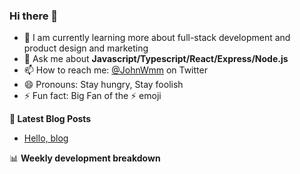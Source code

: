 ### Hi there 👋

- 🌱 I am currently learning more about full-stack development and product design and marketing
- 💬 Ask me about **Javascript/Typescript/React/Express/Node.js**
- 📫 How to reach me: [@JohnWmm](https://twitter.com/JohnWmm) on Twitter
- 😄 Pronouns: Stay hungry, Stay foolish
- ⚡ Fun fact: Big Fan of the :zap: emoji



**📝 Latest Blog Posts**

<!-- BLOG-POST-LIST:START -->
- [Hello, blog](https://mingming.dev/posts/hello-blog)
<!-- BLOG-POST-LIST:END -->



📊 **Weekly development breakdown**

<!--START_SECTION:waka-->
<!--END_SECTION:waka-->
